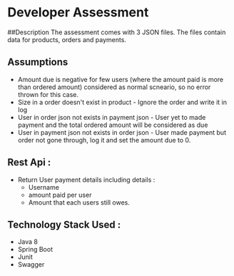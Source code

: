 # Developer Assessment

##Description
The assessment comes with 3 JSON files. The files contain data for products, orders and payments.

## Assumptions
 - Amount due is negative for few users (where the amount paid is more than ordered amount) considered as normal scneario, so no error thrown for this case.
 - Size in a order doesn't exist in product - Ignore the order and write it in log
 - User in order json not exists in payment json - User yet to made payment and the total ordered amount will be considered as due
 - User in payment json not exists in order json - User made payment but order not gone through, log it and set the amount due to 0.

## Rest Api :
- Return User payment details including details :
    - Username
    - amount paid per user
    - Amount that each users still owes.
    
## Technology Stack Used :
  - Java 8
  - Spring Boot
  - Junit 
  - Swagger
  
 
